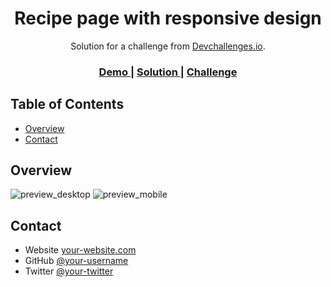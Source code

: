 <!-- Please update value in the {}  -->

<h1 align="center">Recipe page with responsive design</h1>

<div align="center">
   Solution for a challenge from  <a href="http://devchallenges.io" target="_blank">Devchallenges.io</a>.
</div>

<div align="center">
  <h3>
    <a href="https://{your-demo-link.your-domain}">
      Demo
    </a>
    <span> | </span>
    <a href="https://{your-url-to-the-solution}">
      Solution
    </a>
    <span> | </span>
    <a href="https://{your-url-to-the-challenge}">
      Challenge
    </a>
  </h3>
</div>

<!-- TABLE OF CONTENTS -->

## Table of Contents

- [Overview](#overview)
- [Contact](#contact)

<!-- OVERVIEW -->

## Overview

![preview_desktop](https://github.com/Jaiboon26/responsive_recipe_page/assets/133299258/47657537-cbff-4a9a-a765-76f6614e8fe5)
![preview_mobile](https://github.com/Jaiboon26/responsive_recipe_page/assets/133299258/79801346-fe46-4ead-b741-fc5df9b1c490)

## Contact

- Website [your-website.com](https://{your-web-site-link})
- GitHub [@your-username](https://{github.com/your-usermame})
- Twitter [@your-twitter](https://{twitter.com/your-username})
